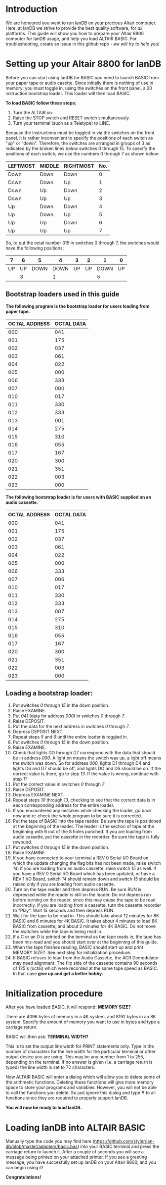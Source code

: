 # Introduction

We are honoured you want to run IanDB on your precious Altair computer. Here, at IanDB we strive to provide the best quality software, for *all* platforms. This guide will show you how to prepare your Altair 8800 computer for IanDB usage, and help you load ALTAIR BASIC. For troubleshooting, create an issue in this github repo - *we will try to help you!*

# Setting up your Altair 8800 for IanDB

Before you can start using IanDB for BASIC you need to launch BASIC from your paper tape or audio casette. Since initially there is nothing of use in memory; you must toggle in, using the switches on the front panel, a 20 instruction bootstrap loader. This loader will then load BASIC.

**To load BASIC follow these steps:**
1. Turn the ALTAIR on.
2. Raise the STOP switch and RESET switch simultaneously. 
3. Turn your terminal (such as a Teletype) to LINE.

Because the instructions must be toggled in via the switches on the front panel, it is rather inconvenient to specify the positions of each switch as "up" or "down". Therefore, the switches are arranged in groups of 3 as indicated by the broken lines below switches 0 through 15. To specify the positions of each switch, we use the numbers 0 through 7 as shown below: 

LEFTMOST | MIDDLE | RIGHTMOST | No.
------------ | ------------ | ------------ | ------------
Down| Down | Down | 0
Down | Down | Up | 1
Down | Up | Down | 2
Down | Up | Up | 3
Up | Down | Down | 4
Up | Down | Up | 5
Up | Up | Down | 6
Up | Up | Up | 7

So, to put the octal number 315 in switches 0 through 7, the switches would have the following positions: 


7 | 6 | 5 | 4 | 3 | 2 | 1 | 0
-- | -- | -- | -- | -- | -- | -- | --
UP | UP | DOWN | DOWN | UP | UP | DOWN | UP
| | 3 |  | 1 |  |  | 5 |

## Bootstrap loaders used in this guide
**The following program is the bootstrap loader for users loading from paper tape.**

OCTAL ADDRESS | OCTAL DATA
-- | --
000 | 041
001 | 175
002 | 037
003 | 061
004 | 022
005 | 000
006 | 333
007 | 000
010 | 017
011 | 330
012 | 333
013 | 001
014 | 275
015 | 310
016 | 055
017 | 167
020 | 300
021 | 351
022 | 003
023 | 000

**The following bootstrap loader is for users with BASIC supplied on an audio cassette.**

OCTAL ADDRESS | OCTAL DATA
-- | --
000 | 041
001 | 175
002 | 037
003 | 061
004 | 022
005 | 000
006 | 333
007 | 006
010 | 017
011 | 330
012 | 333
013 | 007
014 | 275
015 | 310
016 | 055
017 | 167
020 | 300
021 | 351
022 | 003
023 | 000

## Loading a bootstrap loader:
1. Put switches *0* through *15* in the down position. 
2. Raise EXAMINE. 
3. Put *041* (data for address *000*) in switches *0* through *7*. 
4. Raise DEPOSIT. 
5. Put the data for the next address in switches *0* through *7*. 
6. Depress DEPOSIT NEXT. 
7. Repeat steps *5* and *6* until the entire loader is toggled in. 
8. Put switches *0* through *15* in the down position. 
9. Raise EXAMINE. 
10. Check that lights DO through D7 correspond with the data that should be in address *000*. A light on means the switch was up, a light off means the switch was down. So for address *000*, lights D1 through D4 and lights D6 and D7 should be off, and lights DO and DS should be on. If the correct value is there, go to step *13*. If the value is wrong, continue with step *11*
11. Put the correct value in switches *0* through *7*. 
12. Raise DEPOSIT. 
13. Depress EXAMINE NEXT. 
14. Repeat steps *10* through *13*, checking to see that the correct data is in each corresponding address for the entire loader. 
15. If you encountered any mistakes while checking the loader, go back now and re-check the whole program to be sure it is corrected.
16. Put the tape of BASIC into the tape reader. Be sure the tape is positioned at the beginning of the leader. The leader is the section of tape at the beginning with 6 out of the 8 holes punched. If you are loading from audio cassette, put the cassette in the recorder. Be sure the tape is fully rewound. 
17. Put switches *0* through *15* in the down position. 
18. Raise EXAMINE
19. If you have connected to your terminal a REV 0 Serial I/O Board on which the update changing the flag bits has not been made, raise switch *14*; if you are loading from an audio cassette, raise switch *15* as well. If you have a REV 0 Serial I/O Board which has been updated, or have a REV 1 I/O Board, switch *14* should remain down and switch *15* should be raised only if you are loading from audio cassette. 
20. Turn on the tape reader and then depress RUN. Be sure RUN is depressed while the reader is still on the leader. Do not depress run before turning on the reader, since this may cause the tape to be read incorrectly. If you are loading from a cassette, turn the cassette recorder to "Play". Wait 15 seconds and then depress RUN.
21. Wait for the tape to be read in. This should take about 12 minutes for 8K BASIC and 6 minutes for 4K BASIC. It takes about 4 minutes to load 8K BASIC from cassette, and about 2 minutes for 4K BASIC. Do not move the switches while the tape is being read in.
22. If a C or an O is printed on the terminal as the tape reads in, the tape has been mis-read and you should start over at the beginning of this guide.
23. When the tape finishes reading, BASIC should start up and print MEMORY SIZE?. See next step for initialization procedure.
24. If BASIC refuses to load from the Audio Cassette, the ACR Demodulator may need alignment. The flip side of the cassette contains 90 seconds of 125's (octal) which were recorded at the same tape speed as BASIC. In that case **give up and get a better hobby.**

# Initialization procedure
After you have loaded BASIC, it will respond: **MEMORY SIZE?**

There are 4096 bytes of memory in a 4K system, and 8192 bytes in an 8K system. Specify the amount of memory you want to use in bytes and type a carriage return.

BASIC will then ask: **TERMINAL WIDTH?**

This is to set the output line width for PRINT statements only. Type in the number of characters for the line width for the particular terminal or other output device you are using. This may be any number from 1 to 255, depending on the terminal. If no answer is given (i.e. a carriage return is typed) the line width is set to 72 characters. 

Now ALTAIR BASIC will enter a dialog which will allow you to delete some of the arithmetic functions. Deleting these functions will give more memory space to store your programs and variables. However, you will not be able to call the functions you delete. So just ignore this dialog and type **Y** to all functions since they are required to properly support IanDB.

**You will now be ready to load IanDB.**

# Loading IanDB into ALTAIR BASIC

Manually type the code you may find here (https://github.com/styler/ian-db/blob/master/adapters/basic.bas) into your BASIC terminal and press the carriage return to launch it. After a couple of seconds you will see a message being printed on your attached printer. If you see a greeting message, you have succesfully set up IanDB on your Altair 8800, and you can begin using it!

**Congratulations!**


